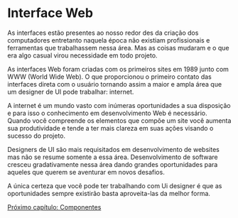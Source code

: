 # Interface Web

As interfaces estão presentes ao nosso redor des da criação dos computadores entretanto naquela época não existiam profissionais e ferramentas que trabalhassem nessa área. Mas as coisas mudaram e o que era algo casual virou necessidade em todo projeto.

As interfaces Web foram criadas com os primeiros sites em 1989 junto com WWW (World Wide Web). O que proporcionou o primeiro contato das interfaces direta com o usuário tornando assim a maior e ampla área que um designer de UI pode trabalhar: internet.

A internet é um mundo vasto com inúmeras oportunidades a sua disposição e para isso o conhecimento em desenvolvimento Web é necessário. Quando você compreende os elementos que compõe um site você aumenta sua produtividade e tende a ter mais clareza em suas ações visando o sucesso do projeto.

Designers de UI são mais requisitados em desenvolvimento de websites mas não se resume somente a essa área. Desenvolvimento de software cresceu gradativamente nessa área dando grandes oportunidades para aqueles que querem se aventurar em novos desafios.

A única certeza que você pode ter trabalhando com Ui designer é que as oportunidades sempre existirão basta aproveita-las da melhor forma.

[Próximo capítulo: Componentes](../06-Componentes/Componentes.md)